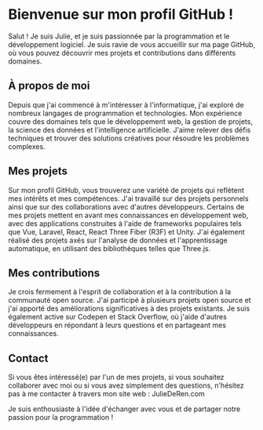 # Bienvenue sur mon profil GitHub !
Salut ! Je suis Julie, et je suis passionnée par la programmation et le développement logiciel. Je suis ravie de vous accueillir sur ma page GitHub, où vous pouvez découvrir mes projets et contributions dans différents domaines.

## À propos de moi
Depuis que j'ai commencé à m'intéresser à l'informatique, j'ai exploré de nombreux langages de programmation et technologies. Mon expérience couvre des domaines tels que le développement web, la gestion de projets, la science des données et l'intelligence artificielle. J'aime relever des défis techniques et trouver des solutions créatives pour résoudre les problèmes complexes.

## Mes projets
Sur mon profil GitHub, vous trouverez une variété de projets qui reflètent mes intérêts et mes compétences. J'ai travaillé sur des projets personnels ainsi que sur des collaborations avec d'autres développeurs. Certains de mes projets mettent en avant mes connaissances en développement web, avec des applications construites à l'aide de frameworks populaires tels que Vue, Laravel, React, React Three Fiber (R3F) et Unity. J'ai également réalisé des projets axés sur l'analyse de données et l'apprentissage automatique, en utilisant des bibliothèques telles que Three.js.

## Mes contributions
Je crois fermement à l'esprit de collaboration et à la contribution à la communauté open source. J'ai participé à plusieurs projets open source et j'ai apporté des améliorations significatives à des projets existants. Je suis également active sur Codepen et Stack Overflow, où j'aide d'autres développeurs en répondant à leurs questions et en partageant mes connaissances.

## Contact
Si vous êtes intéressé(e) par l'un de mes projets, si vous souhaitez collaborer avec moi ou si vous avez simplement des questions, n'hésitez pas à me contacter à travers mon site web : JulieDeRen.com

Je suis enthousiaste à l'idée d'échanger avec vous et de partager notre passion pour la programmation !
